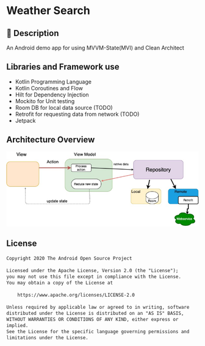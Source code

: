 # Weather Search

## :scroll: Description
An Android demo app for using MVVM-State(MVI) and Clean Architect

## Libraries and Framework use
* Kotlin Programming Language
* Kotlin Coroutines and Flow
* Hilt for Dependency Injection
* Mockito for Unit testing
* Room DB for local data source (TODO)
* Retrofit for requesting data from network (TODO)
* Jetpack

## Architecture Overview
<img src="/misc/architecture.jpg" width="800">

## License
```
Copyright 2020 The Android Open Source Project

Licensed under the Apache License, Version 2.0 (the "License");
you may not use this file except in compliance with the License.
You may obtain a copy of the License at

    https://www.apache.org/licenses/LICENSE-2.0

Unless required by applicable law or agreed to in writing, software
distributed under the License is distributed on an "AS IS" BASIS,
WITHOUT WARRANTIES OR CONDITIONS OF ANY KIND, either express or implied.
See the License for the specific language governing permissions and
limitations under the License.
```
